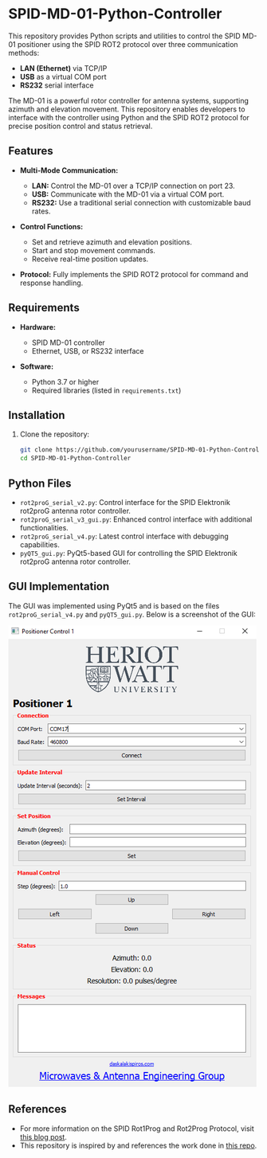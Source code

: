 # SPID-MD-01-Python-Controller
This repository provides Python scripts and utilities to control the SPID MD-01 positioner using the SPID ROT2 protocol over three communication methods:
- **LAN (Ethernet)** via TCP/IP
- **USB** as a virtual COM port
- **RS232** serial interface

The MD-01 is a powerful rotor controller for antenna systems, supporting azimuth and elevation movement. This repository enables developers to interface with the controller using Python and the SPID ROT2 protocol for precise position control and status retrieval.

## Features
- **Multi-Mode Communication:**
  - **LAN:** Control the MD-01 over a TCP/IP connection on port 23.
  - **USB:** Communicate with the MD-01 via a virtual COM port.
  - **RS232:** Use a traditional serial connection with customizable baud rates.

- **Control Functions:**
  - Set and retrieve azimuth and elevation positions.
  - Start and stop movement commands.
  - Receive real-time position updates.

- **Protocol:** Fully implements the SPID ROT2 protocol for command and response handling.

## Requirements
- **Hardware:**
  - SPID MD-01 controller
  - Ethernet, USB, or RS232 interface

- **Software:**
  - Python 3.7 or higher
  - Required libraries (listed in `requirements.txt`)

## Installation
1. Clone the repository:
   ```bash
   git clone https://github.com/yourusername/SPID-MD-01-Python-Controller.git
   cd SPID-MD-01-Python-Controller
   ```

## Python Files
- `rot2proG_serial_v2.py`: Control interface for the SPID Elektronik rot2proG antenna rotor controller.
- `rot2proG_serial_v3_gui.py`: Enhanced control interface with additional functionalities.
- `rot2proG_serial_v4.py`: Latest control interface with debugging capabilities.
- `pyQT5_gui.py`: PyQt5-based GUI for controlling the SPID Elektronik rot2proG antenna rotor controller.

## GUI Implementation
The GUI was implemented using PyQt5 and is based on the files `rot2proG_serial_v4.py` and `pyQT5_gui.py`. Below is a screenshot of the GUI:

![image](./gui.png)

## References
- For more information on the SPID Rot1Prog and Rot2Prog Protocol, visit [this blog post](https://ryeng.name/blog/3).
- This repository is inspired by and references the work done in [this repo](https://github.com/jaidenfe/rot2proG/tree/master).
